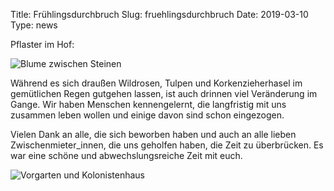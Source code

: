 Title: Frühlingsdurchbruch
Slug: fruehlingsdurchbruch
Date: 2019-03-10
Type: news

Pflaster im Hof:

<img src="/images/19_mar0.png" alt="Blume zwischen Steinen"/>

Während es sich draußen Wildrosen, Tulpen und Korkenzieherhasel im
gemütlichen Regen gutgehen lassen, ist auch drinnen viel Veränderung im
Gange. Wir haben Menschen kennengelernt, die langfristig mit uns
zusammen leben wollen und einige davon sind schon eingezogen.

Vielen Dank an alle, die sich beworben haben und auch an alle lieben
Zwischenmieter_innen, die uns geholfen haben, die Zeit zu überbrücken.
Es war eine schöne und abwechslungsreiche Zeit mit euch.

<img src="/images/19_mar1.png" alt="Vorgarten und Kolonistenhaus"/>
